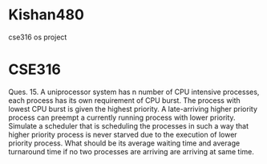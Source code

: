 # Kishan480
 cse316 os project
# CSE316
Ques. 15.  A uniprocessor system has n number of CPU intensive processes, each process has its own requirement of CPU burst.
The process with lowest CPU burst is given the highest priority. A late-arriving higher priority process can preempt a 
currently running process with lower priority. Simulate a scheduler that is scheduling the processes in such a way that 
higher priority process is never starved due to the execution of lower priority process. What should be its
average waiting time and average turnaround time if no two processes are arriving are arriving at same time.  
